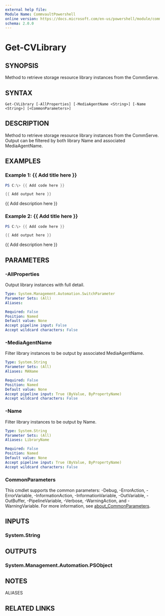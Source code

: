 ```yaml
---
external help file:
Module Name: CommvaultPowershell
online version: https://docs.microsoft.com/en-us/powershell/module/commvaultpowershell/get-cvlibrary
schema: 2.0.0
---
```


# Get-CVLibrary

## SYNOPSIS
Method to retrieve storage resource library instances from the CommServe.

## SYNTAX

```
Get-CVLibrary [-AllProperties] [-MediaAgentName <String>] [-Name <String>] [<CommonParameters>]
```

## DESCRIPTION
Method to retrieve storage resource library instances from the CommServe.
Output can be filtered by both library Name and associated MediaAgentName.

## EXAMPLES

### Example 1: {{ Add title here }}
```powershell
PS C:\> {{ Add code here }}

{{ Add output here }}
```

{{ Add description here }}

### Example 2: {{ Add title here }}
```powershell
PS C:\> {{ Add code here }}

{{ Add output here }}
```

{{ Add description here }}

## PARAMETERS

### -AllProperties
Output library instances with full detail.

```yaml
Type: System.Management.Automation.SwitchParameter
Parameter Sets: (All)
Aliases:

Required: False
Position: Named
Default value: None
Accept pipeline input: False
Accept wildcard characters: False
```

### -MediaAgentName
Filter library instances to be output by associated MediaAgentName.

```yaml
Type: System.String
Parameter Sets: (All)
Aliases: MAName

Required: False
Position: Named
Default value: None
Accept pipeline input: True (ByValue, ByPropertyName)
Accept wildcard characters: False
```

### -Name
Filter library instances to be output by Name.

```yaml
Type: System.String
Parameter Sets: (All)
Aliases: LibraryName

Required: False
Position: Named
Default value: None
Accept pipeline input: True (ByValue, ByPropertyName)
Accept wildcard characters: False
```

### CommonParameters
This cmdlet supports the common parameters: -Debug, -ErrorAction, -ErrorVariable, -InformationAction, -InformationVariable, -OutVariable, -OutBuffer, -PipelineVariable, -Verbose, -WarningAction, and -WarningVariable. For more information, see [about_CommonParameters](http://go.microsoft.com/fwlink/?LinkID=113216).

## INPUTS

### System.String

## OUTPUTS

### System.Management.Automation.PSObject

## NOTES

ALIASES

## RELATED LINKS

